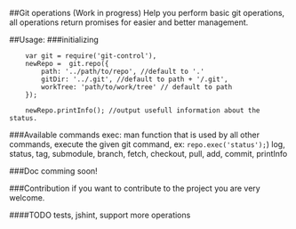 ##Git operations (Work in progress)
Help you perform basic git operations, all operations return promises for easier and better management.

##Usage:
###initializing

```
	var git = require('git-control'),
	newRepo =  git.repo({
		path: '../path/to/repo', //default to '.'
		gitDir: '../.git', //default to path + '/.git',
        workTree: 'path/to/work/tree' // default to path
	});

    newRepo.printInfo(); //output usefull information about the status.

```


###Available commands
exec: man function that is used by all other commands, execute the given git command, ex: `repo.exec('status');`)
log, status, tag, submodule, branch, fetch, checkout, pull, add, commit, printInfo

###Doc
comming soon!

###Contribution
if you want to contribute to the project you are very welcome.

####TODO
tests,
jshint,
support more operations
